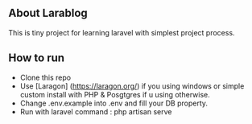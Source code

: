 

## About Larablog

This is tiny project for learning laravel with simplest project process.


## How to run

- Clone this repo
- Use [Laragon] (https://laragon.org/) if you using windows or simple custom install with PHP & Posgtgres if u using otherwise.
- Change .env.example into .env and fill your DB property.
- Run with laravel command : php artisan serve
